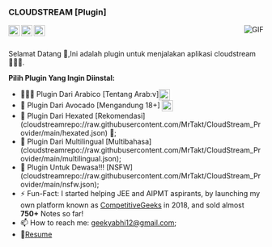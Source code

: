 ### CLOUDSTREAM [Plugin]
  <img align="right" alt="GIF" src="https://img.itch.zone/aW1nLzExMTg0MTE2LmdpZg==/original/wnAJ7R.gif" />
<a href="https://twitter.com/extrasabar">
  <img align="left" alt="Yuki | Twitter" width="22px" src="https://cdn.jsdelivr.net/npm/simple-icons@v3/icons/twitter.svg" />
</a>
<a href="https://t.me/Kyuteah">
  <img align="left" alt="Yuki Telegram" width="22px" src="https://cdn.jsdelivr.net/npm/simple-icons@v3/icons/telegram.svg" />
</a>
<a href="https://www.instagram.com/yuki21_/">
  <img align="left" alt="Yuki Instagram" width="22px" src="https://cdn.jsdelivr.net/npm/simple-icons@v3/icons/instagram.svg" />
</a>

<br />
<br />

Selamat Datang 🚀,Ini adalah plugin untuk menjalakan aplikasi cloudstream 👨🏽‍💻.


  
**Pilih Plugin Yang Ingin Diinstal:**


- 👨🏽‍💻 Plugin Dari Arabico [Tentang Arab:v]<a href="cloudstreamrepo://raw.githubusercontent.com/MrTakt/CloudStream_Provider/main/arab.json"><img align="center" width="22px" src="https://www.svgrepo.com/show/16808/add-button.svg" /></a>
- 🌱 Plugin Dari Avocado [Mengandung 18+] <a href="cloudstreamrepo://raw.githubusercontent.com/MrTakt/CloudStream_Provider/main/avocado.json"><img align="center" width="22px" src="https://www.svgrepo.com/show/16808/add-button.svg" /></a>
- 👯 Plugin Dari Hexated [Rekomendasi] (cloudstreamrepo://raw.githubusercontent.com/MrTakt/CloudStream_Provider/main/hexated.json) 🤝;
- 🤔 Plugin Dari Multilingual [Multibahasa] (cloudstreamrepo://raw.githubusercontent.com/MrTakt/CloudStream_Provider/main/multilingual.json);
- 💬 Plugin Untuk Dewasa!!! [NSFW] (cloudstreamrepo://raw.githubusercontent.com/MrTakt/CloudStream_Provider/main/nsfw.json);
- ⚡️ Fun-Fact: I started helping JEE and AIPMT aspirants, by launching my own platform known as [CompetitiveGeeks](https://competitivegeeks.wordpress.com/) in 2018, and sold almost **750+** Notes so far!
- 📫 How to reach me: geekyabhi12@gmail.com;
- 📝[Resume](https://drive.google.com/file/d/1TIgJ7rDBUYSkbs_QNcIEttJ5BFaIW3nn/view)
